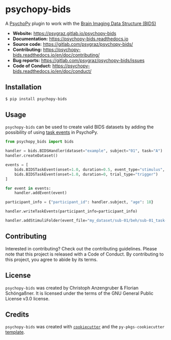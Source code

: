 # psychopy-bids

A [PsychoPy](https://www.psychopy.org/) plugin to work with the [Brain Imaging Data Structure (BIDS)](https://bids-specification.readthedocs.io/)

* **Website:** https://psygraz.gitlab.io/psychopy-bids
* **Documentation:** https://psychopy-bids.readthedocs.io
* **Source code:** https://gitlab.com/psygraz/psychopy-bids/
* **Contributing:** https://psychopy-bids.readthedocs.io/en/doc/contributing/
* **Bug reports:** https://gitlab.com/psygraz/psychopy-bids/issues
* **Code of Conduct:** https://psychopy-bids.readthedocs.io/en/doc/conduct/

## Installation

```bash
$ pip install psychopy-bids
```

## Usage

`psychopy-bids` can be used to create valid BIDS datasets by adding the possibility of using [task events](https://bids-specification.readthedocs.io/en/stable/04-modality-specific-files/05-task-events.html) in PsychoPy.

```python
from psychopy_bids import bids

handler = bids.BIDSHandler(dataset="example", subject="01", task="A")
handler.createDataset()

events = [
    bids.BIDSTaskEvent(onset=1.0, duration=0.5, event_type="stimulus", response="correct"),
    bids.BIDSTaskEvent(onset=1.0, duration=0, trial_type="trigger")
]

for event in events:
    handler.addEvent(event)

participant_info = {"participant_id": handler.subject, "age": 18}

handler.writeTaskEvents(participant_info=participant_info)

handler.addStimuliFolder(event_file="my_dataset/sub-01/beh/sub-01_task-A_run-1_events.tsv")
```

## Contributing

Interested in contributing? Check out the contributing guidelines. Please note that this project is released with a Code of Conduct. By contributing to this project, you agree to abide by its terms.

## License

`psychopy-bids` was created by Christoph Anzengruber & Florian Schöngaßner. It is licensed under the terms of the GNU General Public License v3.0 license.

## Credits

`psychopy-bids` was created with [`cookiecutter`](https://cookiecutter.readthedocs.io/en/latest/) and the `py-pkgs-cookiecutter` [template](https://github.com/py-pkgs/py-pkgs-cookiecutter).
